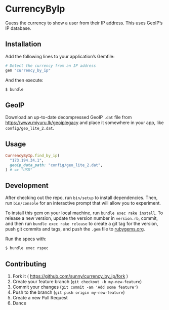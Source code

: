 # CurrencyByIp

Guess the currency to show a user from their IP address. This uses GeoIP’s IP
database.

## Installation

Add the following lines to your application’s Gemfile:

```ruby
# Detect the currency from an IP address
gem "currency_by_ip"
```

And then execute:

```sh
$ bundle
```

## GeoIP

Download an up-to-date decompressed GeoIP `.dat` file from
https://www.miyuru.lk/geoiplegacy and place it somewhere in your app,
like `config/geo_lite_2.dat`.

## Usage

```ruby
CurrencyByIp.find_by_ip(
  "173.194.34.1",
  geoip_data_path: "config/geo_lite_2.dat",
) # => "USD"
```

## Development

After checking out the repo, run `bin/setup` to install dependencies. Then,
run `bin/console` for an interactive prompt that will allow you to experiment.

To install this gem on your local machine, run `bundle exec rake install`.
To release a new version, update the version number in `version.rb`, commit,
and then run `bundle exec rake release` to create a git tag for the version,
push git commits and tags, and push the `.gem` file to
[rubygems.org](https://rubygems.org).

Run the specs with:

```sh
$ bundle exec rspec
```

## Contributing

1. Fork it ( https://github.com/sunny/currency_by_ip/fork )
2. Create your feature branch (`git checkout -b my-new-feature`)
3. Commit your changes (`git commit -am 'Add some feature'`)
4. Push to the branch (`git push origin my-new-feature`)
5. Create a new Pull Request
6. Dance
